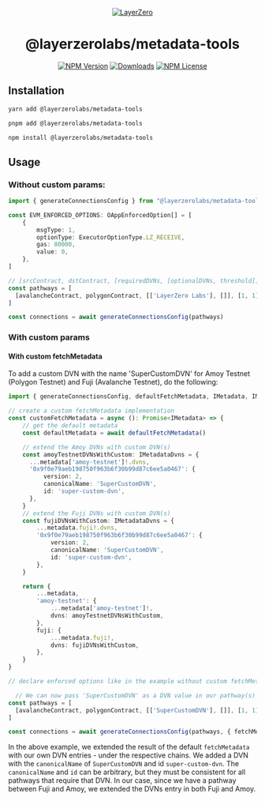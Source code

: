 <p align="center">
  <a href="https://layerzero.network">
    <img alt="LayerZero" style="max-width: 500px" src="https://d3a2dpnnrypp5h.cloudfront.net/bridge-app/lz.png"/>
  </a>
</p>

<h1 align="center">@layerzerolabs/metadata-tools</h1>

<!-- The badges section -->
<p align="center">
  <!-- Shields.io NPM published package version -->
  <a href="https://www.npmjs.com/package/@layerzerolabs/metadata-tools"><img alt="NPM Version" src="https://img.shields.io/npm/v/@layerzerolabs/metadata-tools"/></a>
  <!-- Shields.io NPM downloads -->
  <a href="https://www.npmjs.com/package/@layerzerolabs/metadata-tools"><img alt="Downloads" src="https://img.shields.io/npm/dm/@layerzerolabs/metadata-tools"/></a>
  <!-- Shields.io license badge -->
  <a href="https://www.npmjs.com/package/@layerzerolabs/metadata-tools"><img alt="NPM License" src="https://img.shields.io/npm/l/@layerzerolabs/metadata-tools"/></a>
</p>

## Installation

```bash
yarn add @layerzerolabs/metadata-tools

pnpm add @layerzerolabs/metadata-tools

npm install @layerzerolabs/metadata-tools
```

## Usage

### Without custom params:

```typescript
import { generateConnectionsConfig } from "@layerzerolabs/metadata-tools";

const EVM_ENFORCED_OPTIONS: OAppEnforcedOption[] = [
    {
        msgType: 1,
        optionType: ExecutorOptionType.LZ_RECEIVE,
        gas: 80000,
        value: 0,
    },
]

// [srcContract, dstContract, [requiredDVNs, [optionalDVNs, threshold]], [srcToDstConfirmations, dstToSrcConfirmations]], [enforcedOptionsSrcToDst, enforcedOptionsDstToSrc]
const pathways = [
  [avalancheContract, polygonContract, [['LayerZero Labs'], []], [1, 1], [EVM_ENFORCED_OPTIONS, EVM_ENFORCED_OPTIONS]],
]

const connections = await generateConnectionsConfig(pathways)
```

### With custom params

#### With custom fetchMetadata

To add a custom DVN with the name 'SuperCustomDVN' for Amoy Testnet (Polygon Testnet) and Fuji (Avalanche Testnet), do the following:

```typescript
import { generateConnectionsConfig, defaultFetchMetadata, IMetadata, IMetadataDvns } from "@layerzerolabs/metadata-tools";

// create a custom fetchMetadata implementation
const customFetchMetadata = async (): Promise<IMetadata> => {
    // get the default metadata
    const defaultMetadata = await defaultFetchMetadata() 

    // extend the Amoy DVNs with custom DVN(s)
    const amoyTestnetDVNsWithCustom: IMetadataDvns = {
      ...metadata['amoy-testnet']!.dvns,
      '0x9f0e79aeb198750f963b6f30b99d87c6ee5a0467': {
          version: 2,
          canonicalName: 'SuperCustomDVN',
          id: 'super-custom-dvn',
      },
    }
    // extend the Fuji DVNs with custom DVN(s)
    const fujiDVNsWithCustom: IMetadataDvns = {
        ...metadata.fuji!.dvns,
        '0x9f0e79aeb198750f963b6f30b99d87c6ee5a0467': {
            version: 2,
            canonicalName: 'SuperCustomDVN',
            id: 'super-custom-dvn',
        },
    }

    return {
        ...metadata,
        'amoy-testnet': {
            ...metadata['amoy-testnet']!,
            dvns: amoyTestnetDVNsWithCustom,
        },
        fuji: {
            ...metadata.fuji!,
            dvns: fujiDVNsWithCustom,
        },
    }
}

// declare enforced options like in the example without custom fetchMetadata

  // We can now pass 'SuperCustomDVN' as a DVN value in our pathway(s)
const pathways = [
  [avalancheContract, polygonContract, [['SuperCustomDVN'], []], [1, 1], [EVM_ENFORCED_OPTIONS, EVM_ENFORCED_OPTIONS]],
]

const connections = await generateConnectionsConfig(pathways, { fetchMetadata: customFetchMetadata })
```

In the above example, we extended the result of the default `fetchMetadata` with our own DVN entries - under the respective chains. We added a DVN with the `canonicalName` of `SuperCustomDVN` and id `super-custom-dvn`. The `canonicalName` and `id` can be arbitrary, but they must be consistent for all pathways that require that DVN. In our case, since we have a pathway between Fuji and Amoy, we extended the DVNs entry in both Fuji and Amoy.